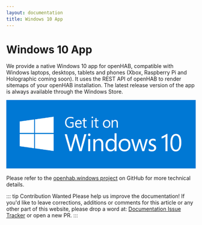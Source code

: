 ```yaml
---
layout: documentation
title: Windows 10 App
---
```


# Windows 10 App

We provide a native Windows 10 app for openHAB, compatible with Windows laptops, desktops, tablets and phones (Xbox, Raspberry Pi and Holographic coming soon).
It uses the REST API of openHAB to render sitemaps of your openHAB installation.
The latest release version of the app is always available through the Windows Store.

[![Download openHAB app on the App Store](images/download-for-windows.png)](https://www.microsoft.com/en-US/store/p/openhab/9nmq39ctwxgt)

Please refer to the [openhab.windows project](https://github.com/openhab/openhab.windows) on GitHub for more technical details.

::: tip Contribution Wanted
Please help us improve the documentation!
If you'd like to leave corrections, additions or comments for this article or any other part of this website, please drop a word at:
[Documentation Issue Tracker](https://github.com/openhab/openhab-docs/issues) or open a new PR.
:::
